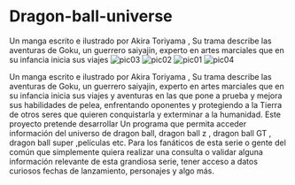 # Dragon-ball-universe
Un manga escrito e ilustrado por Akira Toriyama , Su trama describe las aventuras de Goku, un guerrero saiyajin, experto en artes marciales que en su infancia inicia sus viajes
![pic03](https://github.com/tbd123/Dragon-ball-universe/assets/23295433/95f93e9a-dca7-4b46-b7ae-430073ae464f)
![pic02](https://github.com/tbd123/Dragon-ball-universe/assets/23295433/05236434-653c-4672-88dd-1bfe89d2b337)
![pic01](https://github.com/tbd123/Dragon-ball-universe/assets/23295433/ab0fd9a0-07e0-4631-949f-1d2636a78012)
![pic04](https://github.com/tbd123/Dragon-ball-universe/assets/23295433/23094e16-fb5d-4089-8ac2-ba8f8a9516e9)

Un manga escrito e ilustrado por Akira
Toriyama , Su trama describe las aventuras de Goku, un
guerrero saiyajin, experto en artes marciales que en su
infancia inicia sus viajes y aventuras en las que pone a prueba
y mejora sus habilidades de pelea, enfrentando oponentes y
protegiendo a la Tierra de otros seres que quieren
conquistarla y exterminar a la humanidad.
Este proyecto pretende desarrollar Un programa que permita
acceder información del universo de dragon ball, dragon ball
z , dragon ball GT , dragon ball super ,películas etc.
Para los fanáticos de esta serie o gente del común que
simplemente quiera realizar una consulta o validar alguna
información relevante de esta grandiosa serie, tener acceso a
datos curiosos fechas de lanzamiento, personajes y algo más.
